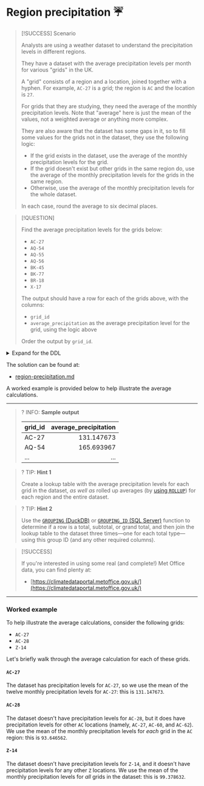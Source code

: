 # Region precipitation ☔

> [!SUCCESS] Scenario
>
> Analysts are using a weather dataset to understand the precipitation levels in different regions.
>
> They have a dataset with the average precipitation levels per month for various "grids" in the UK.
>
> A "grid" consists of a region and a location, joined together with a hyphen. For example, `AC-27` is a grid; the region is `AC` and the location is `27`.
>
> For grids that they are studying, they need the average of the monthly precipitation levels. Note that "average" here is just the mean of the values, not a weighted average or anything more complex.
>
> They are also aware that the dataset has some gaps in it, so to fill some values for the grids not in the dataset, they use the following logic:
>
> - If the grid exists in the dataset, use the average of the monthly precipitation levels for the grid.
> - If the grid doesn't exist but other grids in the same region do, use the average of the monthly precipitation levels for the grids in the same region.
> - Otherwise, use the average of the monthly precipitation levels for the whole dataset.
>
> In each case, round the average to six decimal places.

> [!QUESTION]
>
> Find the average precipitation levels for the grids below:
>
> - `AC-27`
> - `AQ-54`
> - `AQ-55`
> - `AQ-56`
> - `BK-45`
> - `BK-77`
> - `BR-18`
> - `X-17`
>
> The output should have a row for each of the grids above, with the columns:
>
> - `grid_id`
> - `average_precipitation` as the average precipitation level for the grid, using the logic above
>
> Order the output by `grid_id`.

<details>
<summary>Expand for the DDL</summary>
--8<-- "docs/challenging-sql-problems/problems/silver/region-precipitation.sql"
</details>

The solution can be found at:

- [region-precipitation.md](../../solutions/silver/region-precipitation.md)

A worked example is provided below to help illustrate the average calculations.

---

<!-- prettier-ignore -->
>? INFO: **Sample output**
>
> | grid_id | average_precipitation |
> |:--------|----------------------:|
> | AC-27   |            131.147673 |
> | AQ-54   |            165.693967 |
> | ...     |                   ... |

<!-- prettier-ignore -->
>? TIP: **Hint 1**
>
> Create a lookup table with the average precipitation levels for each grid in the dataset, _as well as_ rolled up averages (by [using `ROLLUP`](../../../from-excel-to-sql/main-concepts/rollup.md)) for each region and the entire dataset.

<!-- prettier-ignore -->
>? TIP: **Hint 2**
>
> Use the [`GROUPING` (DuckDB)](https://duckdb.org/docs/sql/aggregates.html#miscellaneous-aggregate-functions) or [`GROUPING_ID` (SQL Server)](https://learn.microsoft.com/en-us/sql/t-sql/functions/grouping-id-transact-sql?view=sql-server-ver16) function to determine if a row is a total, subtotal, or grand total, and then join the lookup table to the dataset three times—one for each total type—using this group ID (and any other required columns).

> [!SUCCESS]
>
> If you're interested in using some real (and complete!) Met Office data, you can find plenty at:
>
> - [https://climatedataportal.metoffice.gov.uk/](https://climatedataportal.metoffice.gov.uk/)

---

### Worked example

To help illustrate the average calculations, consider the following grids:

- `AC-27`
- `AC-28`
- `Z-14`

Let's briefly walk through the average calculation for each of these grids.

#### `AC-27`

The dataset has precipitation levels for `AC-27`, so we use the mean of the twelve monthly precipitation levels for `AC-27`: this is `131.147673`.

#### `AC-28`

The dataset doesn't have precipitation levels for `AC-28`, but it does have precipitation levels for other `AC` locations (namely, `AC-27`, `AC-60`, and `AC-62`). We use the mean of the monthly precipitation levels for _each_ grid in the `AC` region: this is `93.646562`.

#### `Z-14`

The dataset doesn't have precipitation levels for `Z-14`, and it doesn't have precipitation levels for any other `Z` locations. We use the mean of the monthly precipitation levels for _all_ grids in the dataset: this is `99.378632`.
